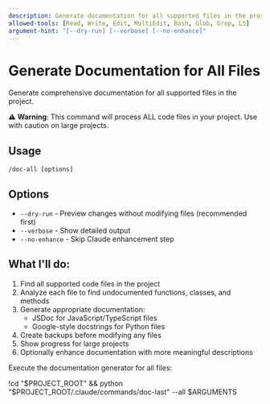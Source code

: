 ```yaml
---
description: Generate documentation for all supported files in the project (use with caution)
allowed-tools: [Read, Write, Edit, MultiEdit, Bash, Glob, Grep, LS]
argument-hint: "[--dry-run] [--verbose] [--no-enhance]"
---
```


# Generate Documentation for All Files

Generate comprehensive documentation for all supported files in the project. 

⚠️ **Warning**: This command will process ALL code files in your project. Use with caution on large projects.

## Usage
```
/doc-all [options]
```

## Options
- `--dry-run` - Preview changes without modifying files (recommended first)
- `--verbose` - Show detailed output
- `--no-enhance` - Skip Claude enhancement step

## What I'll do:

1. Find all supported code files in the project
2. Analyze each file to find undocumented functions, classes, and methods
3. Generate appropriate documentation:
   - JSDoc for JavaScript/TypeScript files
   - Google-style docstrings for Python files
4. Create backups before modifying any files
5. Show progress for large projects
6. Optionally enhance documentation with more meaningful descriptions

Execute the documentation generator for all files:

!cd "$PROJECT_ROOT" && python "$PROJECT_ROOT/.claude/commands/doc-last" --all $ARGUMENTS